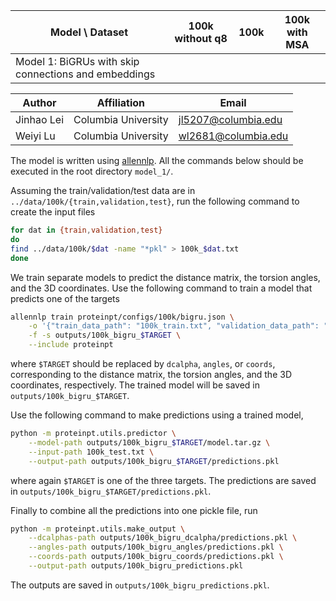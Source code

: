 | Model \ Dataset                                    | 100k without q8 | 100k | 100k with MSA |
| -------------------------------------------------- | ----- | ----- | ----- |
| Model 1: BiGRUs with skip connections and embeddings |  |   |   |

| Author     | Affiliation         | Email               |
| ---------- | ------------------- | ------------------- |
| Jinhao Lei | Columbia University | jl5207@columbia.edu |
| Weiyi Lu | Columbia University | wl2681@columbia.edu |

The model is written using [allennlp](https://allennlp.org/). All the commands below should be executed in the root directory `model_1/`.

Assuming the train/validation/test data are in `../data/100k/{train,validation,test}`, run the following command to create the input files
```bash
for dat in {train,validation,test}
do
find ../data/100k/$dat -name "*pkl" > 100k_$dat.txt
done
```

We train separate models to predict the distance matrix, the torsion angles, and the 3D coordinates. Use the following command to train a model that predicts one of the targets
```bash
allennlp train proteinpt/configs/100k/bigru.json \
	-o '{"train_data_path": "100k_train.txt", "validation_data_path": "100k_validation.txt", "model": {"target": "$TARGET"}}' \
	-f -s outputs/100k_bigru_$TARGET \
	--include proteinpt
```
where `$TARGET` should be replaced by `dcalpha`, `angles`, or `coords`, corresponding to the distance matrix, the torsion angles, and the 3D coordinates, respectively. The trained model will be saved in `outputs/100k_bigru_$TARGET`.
 
Use the following command to make predictions using a trained model,
```bash
python -m proteinpt.utils.predictor \
	--model-path outputs/100k_bigru_$TARGET/model.tar.gz \
	--input-path 100k_test.txt \
	--output-path outputs/100k_bigru_$TARGET/predictions.pkl
```
where again `$TARGET` is one of the three targets. The predictions are saved in `outputs/100k_bigru_$TARGET/predictions.pkl`.

Finally to combine all the predictions into one pickle file, run
```bash
python -m proteinpt.utils.make_output \
	--dcalphas-path outputs/100k_bigru_dcalpha/predictions.pkl \
	--angles-path outputs/100k_bigru_angles/predictions.pkl \
	--coords-path outputs/100k_bigru_coords/predictions.pkl \
	--output-path outputs/100k_bigru_predictions.pkl
```
The outputs are saved in `outputs/100k_bigru_predictions.pkl`.
